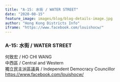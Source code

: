 ```yaml
---
title: "A-15: 水街 / WATER STREET"
date: "2020-08-15"
feature_image: images/blog/blog-details-image.jpg
author: "Hong Kong Districts Info"
iframe: "https://www.facebook.com/louishocw/"
---
```


### A-15: 水街 / WATER STREET  
何致宏 / HO CHI WANG  
中西區 / Central and Western  
獨立民主派區議員 / Independent Democracy Councillor  
https://www.facebook.com/louishocw/
